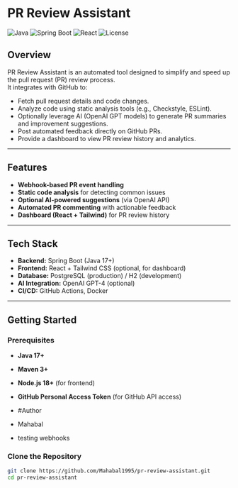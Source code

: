 # PR Review Assistant

![Java](https://img.shields.io/badge/Java-17-blue) 
![Spring Boot](https://img.shields.io/badge/Spring%20Boot-3.x-brightgreen) 
![React](https://img.shields.io/badge/Frontend-React-blue) 
![License](https://img.shields.io/badge/License-MIT-lightgrey)

## Overview
PR Review Assistant is an automated tool designed to simplify and speed up the pull request (PR) review process.  
It integrates with GitHub to:
- Fetch pull request details and code changes.
- Analyze code using static analysis tools (e.g., Checkstyle, ESLint).
- Optionally leverage AI (OpenAI GPT models) to generate PR summaries and improvement suggestions.
- Post automated feedback directly on GitHub PRs.
- Provide a dashboard to view PR review history and analytics.

---

## Features
- **Webhook-based PR event handling**
- **Static code analysis** for detecting common issues
- **Optional AI-powered suggestions** (via OpenAI API)
- **Automated PR commenting** with actionable feedback
- **Dashboard (React + Tailwind)** for PR review history

---

## Tech Stack
- **Backend:** Spring Boot (Java 17+)
- **Frontend:** React + Tailwind CSS (optional, for dashboard)
- **Database:** PostgreSQL (production) / H2 (development)
- **AI Integration:** OpenAI GPT-4 (optional)
- **CI/CD:** GitHub Actions, Docker

---

## Getting Started

### Prerequisites
- **Java 17+**
- **Maven 3+**
- **Node.js 18+** (for frontend)
- **GitHub Personal Access Token** (for GitHub API access)

- #Author
- Mahabal

- testing webhooks

### Clone the Repository
```bash
git clone https://github.com/Mahabal1995/pr-review-assistant.git
cd pr-review-assistant

